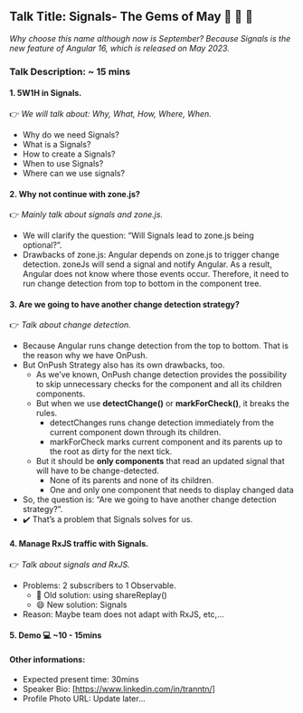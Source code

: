 ## Talk Title: Signals- The Gems of May :gem: :gem: :gem:
_Why choose this name although now is September? Because Signals is the new feature of Angular 16, which is released on May 2023._
### Talk Description: ~ 15 mins
#### 1.	**5W1H** in Signals.
:point_right: _We will talk about: Why, What, How, Where, When._
  - Why do we need Signals?
  - What is a Signals?
  - How to create a Signals?
  - When to use Signals?
  - Where can we use signals?
#### 2.	Why not continue with zone.js?
:point_right: _Mainly talk about signals and zone.js._
- We will clarify the question: “Will Signals lead to zone.js being optional?”.
- Drawbacks of zone.js: Angular depends on zone.js to trigger change detection. zoneJs will send a signal and notify Angular. As a result, Angular does not know where those events occur. Therefore, it need to run change detection from top to bottom in the component tree.
#### 3.	Are we going to have another change detection strategy?
:point_right: _Talk about change detection._
- Because Angular runs change detection from the top to bottom. That is the reason why we have OnPush. 
- But OnPush Strategy also has its own drawbacks, too.
  - As we’ve known, OnPush change detection provides the possibility to skip unnecessary checks for the component and all its children components.
  - But when we use **detectChange()** or **markForCheck()**, it breaks the rules. 
    - detectChanges runs change detection immediately from the current component down through its children.
    - markForCheck marks current component and its parents up to the root as dirty for the next tick. 
  - But it should be **only components** that read an updated signal that will have to be change-detected.
    - None of its parents and none of its children.
    - One and only one component that needs to display changed data
- So, the question is: “Are we going to have another change detection strategy?”.
- :heavy_check_mark:	 That’s a problem that Signals solves for us.
#### 4.	Manage RxJS traffic with Signals.
:point_right: _Talk about signals and RxJS._
- Problems: 2 subscribers to 1 Observable.
  - :sneezing_face: Old solution: using shareReplay()
  - :smile: New solution: Signals
- Reason: Maybe team does not adapt with RxJS, etc,...
#### 5. Demo :computer: ~10 - 15mins
#### Other informations:
- Expected present time: 30mins
- Speaker Bio: [https://www.linkedin.com/in/tranntn/]
- Profile Photo URL: Update later...

